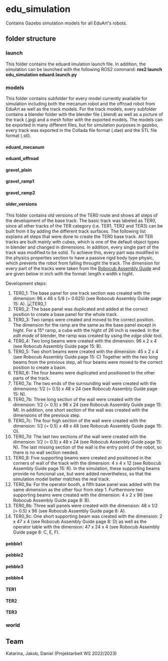 # edu_simulation

Contains Gazebo simulation models for all EduArt's robots.

## folder structure

### launch
This folder contains the eduard imulation launch file. In addition, the simulation can be launched with the following ROS2 command:
**ros2 launch edu_simulation eduard.launch.py**

### models
This folder contains subfolder for every model currently available for simulation including both the mecanum robot and the offroad robot from EduArt as well as the track models.
For the track models, every subfolder contains a blender folder with the blender file (.blend) as well as a picture of the track (.jpg) and a mesh folter with the exported models.
The models can be exported in many different files, but for simulation purposes in gazebo, every track was exported in the Collada file format (.dae) and the STL file format (.stl).

#### eduard_mecanum

#### eduard_offroad

#### gravel_plain

#### gravel_ramp1

#### gravel_ramp2

#### older_versions
This folder contains old versions of the TER0 route and shows all steps of the development of the base track.
The basic track was labeled as TER0, since all other tracks of the TER category (i.e. TER1, TER2 and TER3) can be built from it by adding the different track surfaces.
The following list explains all steps that were done to create the TER0 base track.
All TER tracks are built mainly with cubes, which is one of the default object types in blender and changed in dimensions. In addition, every single part of the track was modified to be solid.
To achieve this, every part was modified in the physics properties section to have a passive rigid body type physic, which prevents the robot from falling throught the track.
The dimension for every part of the tracks were taken from the [Robocub Assembly Guide](https://rrl.robocup.org/wp-content/uploads/2022/05/RoboCup2022_AssemblyGuide_Final.pdf) 
and are given below in inch with the format: length x width x hight.

Development steps:
1. TER0_1: The base panel for one track section was created with the dimension: 96 x 48 x 5/8 (= 0.625) (see Robocub Assembly Guide page 15: A).
![TER0_1](TER0_1.png)
2. TER0_2: The base panel was duplicated and added at the correct position to create a base panel for the whole track.
3. TER0_3: Two ramps were created and moved to the correct position. The dimension for the ramp are the same as the base panel except in hight.
	For a 15° ramp, a cube with the hight of 26 inch is needed. In the *edit mode* of blender, the ramp was created by using the *edge slide tool*.
4. TER0_4: Two long beams were created with the dimension: 96 x 2 x 4 (see Robocub Assembly Guide page 15: B).
5. TER0_5: Two short beams were created with the dimension: 45 x 2 x 4 (see Robocub Assembly Guide page 15: C)
	Together with the two long beams from the previous step, all four beams were moved to the correct position to create a basin.
6. TER0_6: The four beams were duplicated and positioned to the other parts of the track.
7. TER0_7a: The two ends of the surrounding wall were created with the dimensions: 1/2 (= 0.5) x 48 x 24 (see Robocub Assembly Guide page 15: N).
8. TER0_7b: Three long section of the wall were created with the dimension: 1/2 (= 0.5) x 96 x 24 (see Robocub Assembly Guide page 15: M).
	In addition, one short section of the wall was created with the dimensions of the previous step.
8. TER0_7c: The four high section of the wall were created with the dimension: 1/2 (= 0.5) x 48 x 48 (see Robocub Assembly Guide page 15: O).
9. TER0_7d: The last two sections of the wall were created with the dimension: 1/2 (= 0.5) x 48 x 24 (see Robocub Assembly Guide page 15: N).
	The last missing section of the wall is the entry point of the robot, so there is no wall section needed.
10. TER0_8: Five supporting beams were created and positioned in the corners of wall of the track with the dimension: 4 x 4 x 12 (see Robocub Assembly Guide page 15: R).
	In the simulation, these supporting beams provide no funcional use, but were added nevertheless, so that the simulation model better matches the real track.
11. TER0_9a: For the operator booth, a fifth base panel was added with the same dimension as the other four from step 1. 
	Furthermore two supporting beams were created with the dimension: 4 x 2 x 96 (see Robocub Assembly Guide page 8: B).
12. TER0_9b: Three wall panels were created with the dimension: 48 x 1/2 (= 0.5) x 96 (see Robocub Assembly Guide page 8: A).
13. TER0_9c: One short supporting beam was created with the dimension: 2 x 47 x 4 (see Robocub Assembly Guide page 8: D) as well as the operator table
	with the dimension: 47 x 24 x 4 (see Robocub Assembly Guide page 8: C, E, F).

#### pebble1

#### pebble2

#### pebble3

#### pebble4

#### TER1

#### TER2

#### TER3

### world



## Team
Katarina, Jakob, Daniel (Projektarbeit WS 2022/2023)